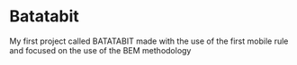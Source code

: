 # Batatabit
My first project called BATATABIT made with the use of the first mobile rule and focused on the use of the BEM methodology

